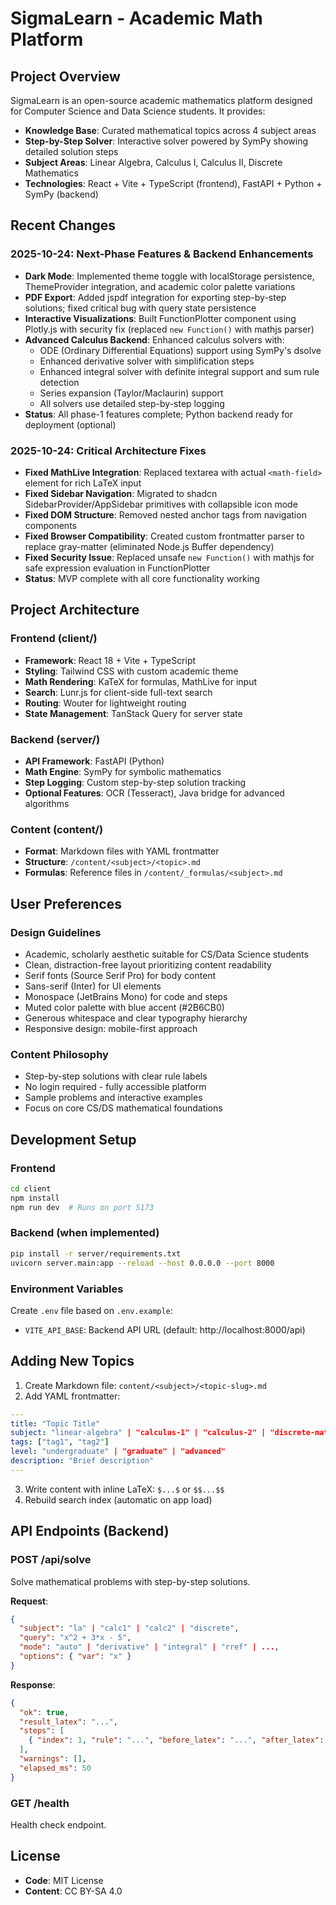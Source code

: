 # SigmaLearn - Academic Math Platform

## Project Overview

SigmaLearn is an open-source academic mathematics platform designed for Computer Science and Data Science students. It provides:

- **Knowledge Base**: Curated mathematical topics across 4 subject areas
- **Step-by-Step Solver**: Interactive solver powered by SymPy showing detailed solution steps
- **Subject Areas**: Linear Algebra, Calculus I, Calculus II, Discrete Mathematics
- **Technologies**: React + Vite + TypeScript (frontend), FastAPI + Python + SymPy (backend)

## Recent Changes

### 2025-10-24: Next-Phase Features & Backend Enhancements
- **Dark Mode**: Implemented theme toggle with localStorage persistence, ThemeProvider integration, and academic color palette variations
- **PDF Export**: Added jspdf integration for exporting step-by-step solutions; fixed critical bug with query state persistence
- **Interactive Visualizations**: Built FunctionPlotter component using Plotly.js with security fix (replaced `new Function()` with mathjs parser)
- **Advanced Calculus Backend**: Enhanced calculus solvers with:
  - ODE (Ordinary Differential Equations) support using SymPy's dsolve
  - Enhanced derivative solver with simplification steps
  - Enhanced integral solver with definite integral support and sum rule detection
  - Series expansion (Taylor/Maclaurin) support
  - All solvers use detailed step-by-step logging
- **Status**: All phase-1 features complete; Python backend ready for deployment (optional)

### 2025-10-24: Critical Architecture Fixes
- **Fixed MathLive Integration**: Replaced textarea with actual `<math-field>` element for rich LaTeX input
- **Fixed Sidebar Navigation**: Migrated to shadcn SidebarProvider/AppSidebar primitives with collapsible icon mode
- **Fixed DOM Structure**: Removed nested anchor tags from navigation components
- **Fixed Browser Compatibility**: Created custom frontmatter parser to replace gray-matter (eliminated Node.js Buffer dependency)
- **Fixed Security Issue**: Replaced unsafe `new Function()` with mathjs for safe expression evaluation in FunctionPlotter
- **Status**: MVP complete with all core functionality working

## Project Architecture

### Frontend (client/)
- **Framework**: React 18 + Vite + TypeScript
- **Styling**: Tailwind CSS with custom academic theme
- **Math Rendering**: KaTeX for formulas, MathLive for input
- **Search**: Lunr.js for client-side full-text search
- **Routing**: Wouter for lightweight routing
- **State Management**: TanStack Query for server state

### Backend (server/)
- **API Framework**: FastAPI (Python)
- **Math Engine**: SymPy for symbolic mathematics
- **Step Logging**: Custom step-by-step solution tracking
- **Optional Features**: OCR (Tesseract), Java bridge for advanced algorithms

### Content (content/)
- **Format**: Markdown files with YAML frontmatter
- **Structure**: `/content/<subject>/<topic>.md`
- **Formulas**: Reference files in `/content/_formulas/<subject>.md`

## User Preferences

### Design Guidelines
- Academic, scholarly aesthetic suitable for CS/Data Science students
- Clean, distraction-free layout prioritizing content readability
- Serif fonts (Source Serif Pro) for body content
- Sans-serif (Inter) for UI elements
- Monospace (JetBrains Mono) for code and steps
- Muted color palette with blue accent (#2B6CB0)
- Generous whitespace and clear typography hierarchy
- Responsive design: mobile-first approach

### Content Philosophy
- Step-by-step solutions with clear rule labels
- No login required - fully accessible platform
- Sample problems and interactive examples
- Focus on core CS/DS mathematical foundations

## Development Setup

### Frontend
```bash
cd client
npm install
npm run dev  # Runs on port 5173
```

### Backend (when implemented)
```bash
pip install -r server/requirements.txt
uvicorn server.main:app --reload --host 0.0.0.0 --port 8000
```

### Environment Variables
Create `.env` file based on `.env.example`:
- `VITE_API_BASE`: Backend API URL (default: http://localhost:8000/api)

## Adding New Topics

1. Create Markdown file: `content/<subject>/<topic-slug>.md`
2. Add YAML frontmatter:
```yaml
---
title: "Topic Title"
subject: "linear-algebra" | "calculus-1" | "calculus-2" | "discrete-math"
tags: ["tag1", "tag2"]
level: "undergraduate" | "graduate" | "advanced"
description: "Brief description"
---
```
3. Write content with inline LaTeX: `$...$` or `$$...$$`
4. Rebuild search index (automatic on app load)

## API Endpoints (Backend)

### POST /api/solve
Solve mathematical problems with step-by-step solutions.

**Request**:
```json
{
  "subject": "la" | "calc1" | "calc2" | "discrete",
  "query": "x^2 + 3*x - 5",
  "mode": "auto" | "derivative" | "integral" | "rref" | ...,
  "options": { "var": "x" }
}
```

**Response**:
```json
{
  "ok": true,
  "result_latex": "...",
  "steps": [
    { "index": 1, "rule": "...", "before_latex": "...", "after_latex": "..." }
  ],
  "warnings": [],
  "elapsed_ms": 50
}
```

### GET /health
Health check endpoint.

## License

- **Code**: MIT License
- **Content**: CC BY-SA 4.0
